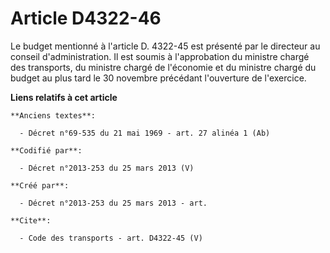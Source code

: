 # Article D4322-46

Le budget mentionné à l'article D. 4322-45 est présenté par le directeur au conseil d'administration. Il est soumis à
l'approbation du ministre chargé des transports, du ministre chargé de l'économie et du ministre chargé du budget au plus
tard le 30 novembre précédant l'ouverture de l'exercice.

**Liens relatifs à cet article**

	**Anciens textes**:

	  - Décret n°69-535 du 21 mai 1969 - art. 27 alinéa 1 (Ab)

	**Codifié par**:

	  - Décret n°2013-253 du 25 mars 2013 (V)

	**Créé par**:

	  - Décret n°2013-253 du 25 mars 2013 - art.

	**Cite**:

	  - Code des transports - art. D4322-45 (V)
